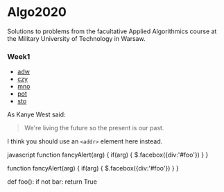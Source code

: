 # Algo2020
Solutions to problems from the facultative Applied Algorithmics course at the Military University of Technology in Warsaw.

### Week1
* [adw](https://szkopul.edu.pl/c/algorytmika-praktyczna-2020/p/adw/) 
* [czy](https://szkopul.edu.pl/c/algorytmika-praktyczna-2020/p/adw/) 
* [mno](https://szkopul.edu.pl/c/algorytmika-praktyczna-2020/p/adw/) 
* [pot](https://szkopul.edu.pl/c/algorytmika-praktyczna-2020/p/adw/) 
* [sto](https://szkopul.edu.pl/c/algorytmika-praktyczna-2020/p/adw/) 




As Kanye West said:

> We're living the future so
> the present is our past.


I think you should use an
`<addr>` element here instead.


javascript
function fancyAlert(arg) {
  if(arg) {
    $.facebox({div:'#foo'})
  }
}

function fancyAlert(arg) {
      if(arg) {
        $.facebox({div:'#foo'})
      }
    }
    
  def foo():
  if not bar:
    return True
